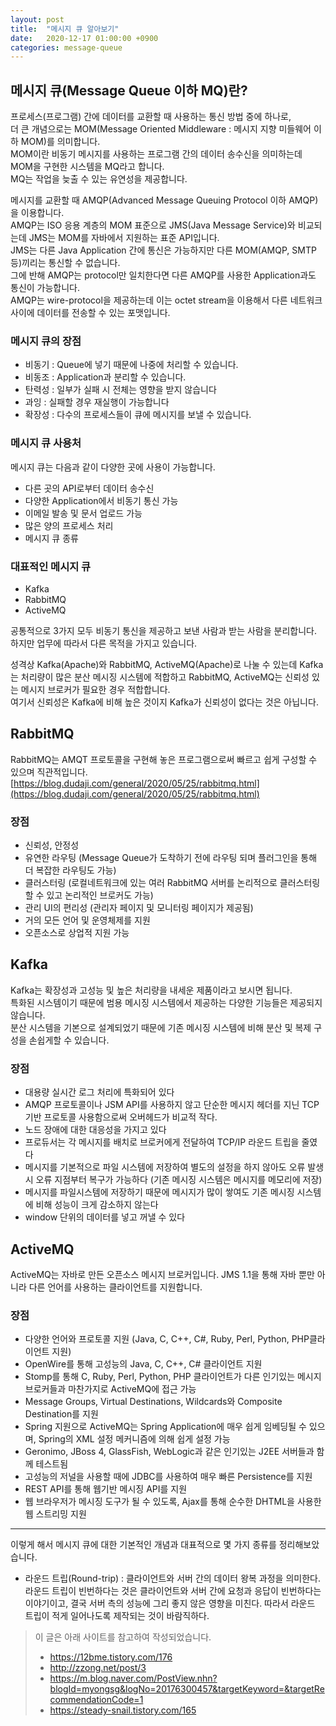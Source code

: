 ```yaml
---
layout: post
title:  "메시지 큐 알아보기"
date:   2020-12-17 01:00:00 +0900
categories: message-queue
---
```


## 메시지 큐(Message Queue 이하 MQ)란?

프로세스(프로그램) 간에 데이터를 교환할 때 사용하는 통신 방법 중에 하나로,  
더 큰 개념으로는 MOM(Message Oriented Middleware : 메시지 지향 미들웨어 이하 MOM)를 의미합니다.  
MOM이란 비동기 메시지를 사용하는 프로그램 간의 데이터 송수신을 의미하는데 MOM을 구현한 시스템을 MQ라고 합니다.  
MQ는 작업을 늦출 수 있는 유연성을 제공합니다.  
  
메시지를 교환할 때 AMQP(Advanced Message Queuing Protocol 이하 AMQP)을 이용합니다.  
AMQP는 ISO 응용 계층의 MOM 표준으로 JMS(Java Message Service)와 비교되는데 JMS는 MOM를 자바에서 지원하는 표준 API입니다.  
JMS는 다른 Java Application 간에 통신은 가능하지만 다른 MOM(AMQP, SMTP 등)끼리는 통신할 수 없습니다.  
그에 반해 AMQP는 protocol만 일치한다면 다른 AMQP를 사용한 Application과도 통신이 가능합니다.  
AMQP는 wire-protocol을 제공하는데 이는 octet stream을 이용해서 다른 네트워크 사이에 데이터를 전송할 수 있는 포맷입니다.  
 
 
### 메시지 큐의 장점

* 비동기 : Queue에 넣기 때문에 나중에 처리할 수 있습니다.
* 비동조 : Application과 분리할 수 있습니다.
* 탄력성 : 일부가 실패 시 전체는 영향을 받지 않습니다
* 과잉 : 실패할 경우 재실행이 가능합니다
* 확장성 : 다수의 프로세스들이 큐에 메시지를 보낼 수 있습니다.
 
### 메시지 큐 사용처

메시지 큐는 다음과 같이 다양한 곳에 사용이 가능합니다.

* 다른 곳의 API로부터 데이터 송수신
* 다양한 Application에서 비동기 통신 가능
* 이메일 발송 및 문서 업로드 가능
* 많은 양의 프로세스 처리
* 메시지 큐 종류

### 대표적인 메시지 큐

* Kafka
* RabbitMQ
* ActiveMQ
 
공통적으로 3가지 모두 비동기 통신을 제공하고 보낸 사람과 받는 사람을 분리합니다.  
하지만 업무에 따라서 다른 목적을 가지고 있습니다.  
 
성격상 Kafka(Apache)와 RabbitMQ, ActiveMQ(Apache)로 나눌 수 있는데 Kafka는 처리량이 많은 분산 메시징 시스템에 적합하고 RabbitMQ, ActiveMQ는 신뢰성 있는 메시지 브로커가 필요한 경우 적합합니다.  
여기서 신뢰성은 Kafka에 비해 높은 것이지 Kafka가 신뢰성이 없다는 것은 아닙니다.
 
## RabbitMQ

RabbitMQ는 AMQT 프로토콜을 구현해 놓은 프로그램으로써 빠르고 쉽게 구성할 수 있으며 직관적입니다.  
[https://blog.dudaji.com/general/2020/05/25/rabbitmq.html](https://blog.dudaji.com/general/2020/05/25/rabbitmq.html)

 
### 장점

* 신뢰성, 안정성
* 유연한 라우팅 (Message Queue가 도착하기 전에 라우팅 되며 플러그인을 통해 더 복잡한 라우팅도 가능)
* 클러스터링 (로컬네트워크에 있는 여러 RabbitMQ 서버를 논리적으로 클러스터링할 수 있고 논리적인 브로커도 가능)
* 관리 UI의 편리성 (관리자 페이지 및 모니터링 페이지가 제공됨)
* 거의 모든 언어 및 운영체제를 지원
* 오픈소스로 상업적 지원 가능
 
## Kafka

Kafka는 확장성과 고성능 및 높은 처리량을 내세운 제품이라고 보시면 됩니다.  
특화된 시스템이기 때문에 범용 메시징 시스템에서 제공하는 다양한 기능들은 제공되지 않습니다.  
분산 시스템을 기본으로 설계되었기 때문에 기존 메시징 시스템에 비해 분산 및 복제 구성을 손쉽게할 수 있습니다.
 
### 장점

* 대용량 실시간 로그 처리에 특화되어 있다
* AMQP 프로토콜이나 JSM API를 사용하지 않고 단순한 메시지 헤더를 지닌 TCP 기반 프로토콜 사용함으로써 오버헤드가 비교적 작다.
* 노드 장애에 대한 대응성을 가지고 있다
* 프로듀서는 각 메시지를 배치로 브로커에게 전달하여 TCP/IP 라운드 트립을 줄였다
* 메시지를 기본적으로 파일 시스템에 저장하여 별도의 설정을 하지 않아도 오류 발생 시 오류 지점부터 복구가 가능하다 (기존 메시징 시스템은 메시지를 메모리에 저장)
* 메시지를 파일시스템에 저장하기 때문에 메시지가 많이 쌓여도 기존 메시징 시스템에 비해 성능이 크게 감소하지 않는다
* window 단위의 데이터를 넣고 꺼낼 수 있다
 
## ActiveMQ

ActiveMQ는 자바로 만든 오픈소스 메시지 브로커입니다. JMS 1.1을 통해 자바 뿐만 아니라 다른 언어를 사용하는 클라이언트를 지원합니다.
 
### 장점

* 다양한 언어와 프로토콜 지원 (Java, C, C++, C#, Ruby, Perl, Python, PHP클라이언트 지원)
* OpenWire를 통해 고성능의 Java, C, C++, C# 클라이언트 지원
* Stomp를 통해 C, Ruby, Perl, Python, PHP 클라이언트가 다른 인기있는 메시지 브로커들과 마찬가지로 ActiveMQ에 접근 가능
* Message Groups, Virtual Destinations, Wildcards와 Composite Destination를 지원
* Spring 지원으로 ActiveMQ는 Spring Application에 매우 쉽게 임베딩될 수 있으며, Spring의 XML 설정 메커니즘에 의해 쉽게 설정 가능
* Geronimo, JBoss 4, GlassFish, WebLogic과 같은 인기있는 J2EE 서버들과 함께 테스트됨
* 고성능의 저널을 사용할 때에 JDBC를 사용하여 매우 빠른 Persistence를 지원
* REST API를 통해 웹기반 메시징 API를 지원
* 웹 브라우저가 메시징 도구가 될 수 있도록, Ajax를 통해 순수한 DHTML을 사용한 웹 스트리밍 지원  
  
  
-----
  
  
이렇게 해서 메시지 큐에 대한 기본적인 개념과 대표적으로 몇 가지 종류를 정리해보았습니다.
 
* 라운드 트립(Round-trip) : 클라이언트와 서버 간의 데이터 왕복 과정을 의미한다. 라운드 트립이 빈번하다는 것은 클라이언트와 서버 간에 요청과 응답이 빈번하다는 이야기이고, 결국 서버 측의 성능에 그리 좋지 않은 영향을 미친다. 따라서 라운드 트립이 적게 일어나도록 제작되는 것이 바람직하다.
 
> 이 글은 아래 사이트를 참고하여 작성되었습니다.  
> * https://12bme.tistory.com/176  
> * http://zzong.net/post/3  
> * https://m.blog.naver.com/PostView.nhn?blogId=myongsg&logNo=20176300457&targetKeyword=&targetRecommendationCode=1  
> * https://steady-snail.tistory.com/165  